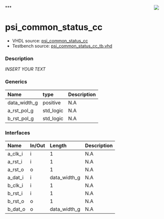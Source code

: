 <img align="right" src="../doc/psi_logo.png">
***

# psi_common_status_cc
 - VHDL source: [psi_common_status_cc](C:/Users/stef_b/git/GFA/Libraries/Firmware/VHDL/psi_common/hdl/psi_common_status_cc.vhd)
 - Testbench source: [psi_common_status_cc_tb.vhd](../testbench/psi_common_status_cc_tb/psi_common_status_cc_tb.vhd)

### Description
*INSERT YOUR TEXT*

### Generics
| Name         | type      | Description   |
|:-------------|:----------|:--------------|
| data_width_g | positive  | N.A           |
| a_rst_pol_g  | std_logic | N.A           |
| b_rst_pol_g  | std_logic | N.A           |

### Interfaces
| Name    | In/Out   | Length       | Description   |
|:--------|:---------|:-------------|:--------------|
| a_clk_i | i        | 1            | N.A           |
| a_rst_i | i        | 1            | N.A           |
| a_rst_o | o        | 1            | N.A           |
| a_dat_i | i        | data_width_g | N.A           |
| b_clk_i | i        | 1            | N.A           |
| b_rst_i | i        | 1            | N.A           |
| b_rst_o | o        | 1            | N.A           |
| b_dat_o | o        | data_width_g | N.A           |